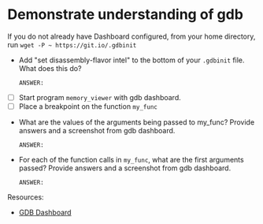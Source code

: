 # Demonstrate understanding of gdb

If you do not already have Dashboard configured, from your home directory, run `wget -P ~ https://git.io/.gdbinit`

- Add "set disassembly-flavor intel" to the bottom of your `.gdbinit` file. What does this do?

    ```text
    ANSWER:
    ```

- [ ] Start program `memory_viewer` with gdb dashboard.
- [ ] Place a breakpoint on the function `my_func`

- What are the values of the arguments being passed to my_func? Provide answers and a screenshot from gdb dashboard.

    ```text
    ANSWER:
    ```

- For each of the function calls in `my_func`, what are the first arguments passed? Provide answers and a screenshot from gdb dashboard.

    ```text
    ANSWER:
    ```

Resources:

- [GDB Dashboard](https://github.com/cyrus-and/gdb-dashboard)

